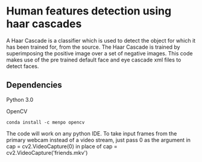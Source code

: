 # Human features detection using haar cascades

A Haar Cascade is a classifier which is used to detect the object for which it has been trained for, from the source. The Haar Cascade is trained by superimposing the positive image over a set of negative images. This code makes use of the pre trained default face and eye cascade xml files to detect faces. 

## Dependencies
Python 3.0


OpenCV 
```
conda install -c menpo opencv
```
The code will work on any python IDE.
To take input frames from the primary webcam instead of a video stream, just pass 0 as the argument in 
cap = cv2.VideoCapture(0)
in place of 
cap = cv2.VideoCapture('friends.mkv')
